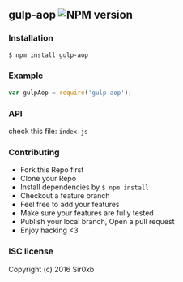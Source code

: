 ## gulp-aop ![NPM version](https://img.shields.io/npm/v/gulp-aop.svg?style=flat)



### Installation
```bash
$ npm install gulp-aop
```

### Example
```js
var gulpAop = require('gulp-aop');
```

### API
check this file: `index.js`

### Contributing
- Fork this Repo first
- Clone your Repo
- Install dependencies by `$ npm install`
- Checkout a feature branch
- Feel free to add your features
- Make sure your features are fully tested
- Publish your local branch, Open a pull request
- Enjoy hacking <3

### ISC license
Copyright (c) 2016 Sir0xb
